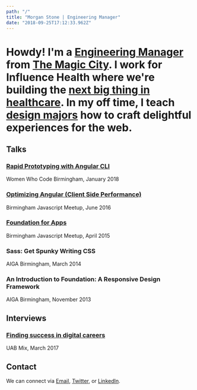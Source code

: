 ```yaml
---
path: "/"
title: "Morgan Stone | Engineering Manager"
date: "2018-09-25T17:12:33.962Z"
---
```


# Howdy! I'm a <a href="https://www.linkedin.com/in/morganstone/">Engineering Manager</a> from <a href="https://en.wikipedia.org/wiki/Birmingham,_Alabama" title="Birmingham, Alabama">The Magic City</a>. I work for Influence Health where we're building the <a href="https://www.influencehealth.com/consumer-experience-platform/">next big thing in healthcare</a>. In my off time, I teach  <a href="http://www.uab.edu/cas/art/">design majors</a> how to craft delightful experiences for the web.


## Talks
<div class="small-container">

### [Rapid Prototyping with Angular CLI](https://github.com/mstone6769/lets-build-a-zoo)
Women Who Code Birmingham, January 2018

### [Optimizing Angular (Client Side Performance)](https://www.slideshare.net/morganstone/optimizing-angular-performance-in-enterprise-single-page-apps)
Birmingham Javascript Meetup, June 2016

### [Foundation for Apps](https://github.com/mstone6769/theRocksRecipes)
Birmingham Javascript Meetup, April 2015

### Sass: Get Spunky Writing CSS
AIGA Birmingham, March 2014

### An Introduction to Foundation: A Responsive Design Framework
AIGA Birmingham, November 2013

</div>

## Interviews
<div class="small-container">

### [Finding success in digital careers](http://www.uab.edu/mix/stories/finding-success-in-digital-careers)
UAB Mix, March 2017


</div>


## Contact

<div class="small-container">

We can connect via [Email](mailto:mstone@designbymorgan.com), [Twitter](https://twitter.com/morganstone), or [LinkedIn](https://www.linkedin.com/in/morganstone).

</div>
